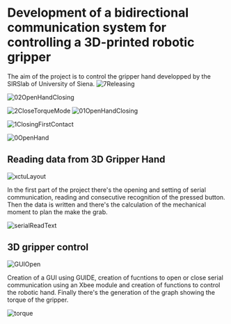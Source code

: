 # Development of a bidirectional communication system for controlling a 3D-printed robotic gripper


The aim of the project is to control the gripper hand developped by the SIRSlab of University of Siena.
![7Releasing](https://github.com/lawl2/gripper-control/assets/105045290/a6eedaed-7d34-46ba-bf45-70afe0edc7cd)

![02OpenHandClosing](https://github.com/lawl2/gripper-control/assets/105045290/e18afdae-4b6b-49b5-b64c-a85f227b8e72)

![2CloseTorqueMode](https://github.com/lawl2/gripper-control/assets/105045290/5a24151e-b575-4e73-bd7e-e6d35b1c6e61)
![01OpenHandClosing](https://github.com/lawl2/gripper-control/assets/105045290/daeef735-91ec-4a23-a794-c692087ad140)

![1ClosingFirstContact](https://github.com/lawl2/gripper-control/assets/105045290/8a0a2506-e566-4e91-a68f-cc677438fcc4)

![0OpenHand](https://github.com/lawl2/gripper-control/assets/105045290/88d35574-2a64-4fae-bc6e-ffc952f4298a)

## Reading data from 3D Gripper Hand

![xctuLayout](https://github.com/lawl2/gripper-control/assets/105045290/9d1b09ed-b615-4f4f-991a-7f635111c816)

In the first part of the project there's the opening and setting of serial communication, reading and consecutive recognition of the pressed button.
Then the data is written and there's the calculation of the mechanical moment to plan the make the grab.

![serialReadText](https://github.com/lawl2/gripper-control/assets/105045290/335e9a17-53de-49d5-9746-935c9b993dbb)

## 3D gripper control

![GUIOpen](https://github.com/lawl2/gripper-control/assets/105045290/f77ad7db-d10b-4b65-a81e-0a67ecdc6c15)

Creation of a GUI using GUIDE, creation of fucntions to open or close serial communication using an Xbee module and creation of functions to control the robotic hand. Finally there's the generation of the graph showing the torque of the gripper.

![torque](https://github.com/lawl2/gripper-control/assets/105045290/e7560969-a34e-4d54-a02b-c62fcee061aa)
